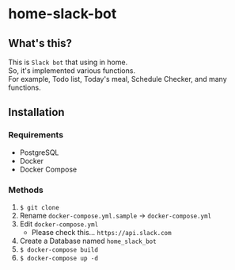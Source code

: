 # home-slack-bot
## What's this?
This is `Slack bot` that using in home.  
So, it's implemented various functions.  
For example, Todo list, Today's meal, Schedule Checker, and many functions.  

## Installation
### Requirements
- PostgreSQL
- Docker
- Docker Compose

### Methods
1. `$ git clone`
2. Rename `docker-compose.yml.sample` -> `docker-compose.yml`
3. Edit `docker-compose.yml`
   - Please check this... `https://api.slack.com`
4. Create a Database named `home_slack_bot`
5. `$ docker-compose build`
6. `$ docker-compose up -d`

